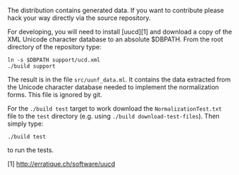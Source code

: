 The distribution contains generated data. If you want to contribute
please hack your way directly via the source repository.

For developing, you will need to install [uucd][1] and download a copy
of the XML Unicode character database to an absolute $DBPATH. From the
root directory of the repository type:

    ln -s $DBPATH support/ucd.xml
    ./build support

The result is in the file `src/uunf_data.ml`. It contains
the data extracted from the Unicode character database needed to
implement the normalization forms. This file is ignored by git.

For the `./build test` target to work download the `NormalizationTest.txt`
file to the `test` directory (e.g. using `./build download-test-files`). Then
simply type:

    ./build test

to run the tests.
 
[1] http://erratique.ch/software/uucd
